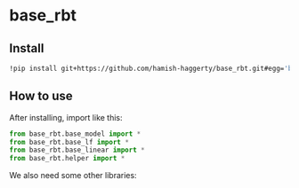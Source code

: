 base_rbt
================

<!-- WARNING: THIS FILE WAS AUTOGENERATED! DO NOT EDIT! -->

## Install

``` sh
!pip install git+https://github.com/hamish-haggerty/base_rbt.git#egg='base_rbt'
```

## How to use

After installing, import like this:

``` python
from base_rbt.base_model import *
from base_rbt.base_lf import *
from base_rbt.base_linear import *
from base_rbt.helper import *
```

We also need some other libraries:
